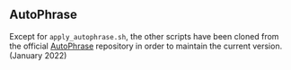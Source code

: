 ## AutoPhrase

Except for `apply_autophrase.sh`, the other scripts have been cloned from the official [AutoPhrase](https://github.com/shangjingbo1226/AutoPhrase) repository in order to maintain the current version. (January 2022)

